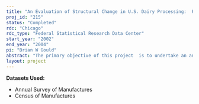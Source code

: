 ```yaml
---
title: "An Evaluation of Structural Change in U.S. Dairy Processing:  Plant Level Analyses of the Production of Manufactured Dairy Products"
proj_id: "215"
status: "Completed"
rdc: "Chicago"
rdc_type: "Federal Statistical Research Data Center"
start_year: "2002"
end_year: "2004"
pi: "Brian W Gould"
abstract: "The primary objective of this project  is to undertake an analysis of the U.S. dairy processing sector.  We intend to examine the extent to which their exists significant economies of scale, factor substitution and the role of technological change in the evolution of this industry over the 1962-1997 period.  To our knowledge, there has not been any firm-level analyses of this industry.  Subject to data availability we will examine the structure of cheese manufacture, butter production, fluid milk bottlers and manufacturers of dried milk products. The proposed econometric analysis will be based on a neoclassical cost function model of production."
layout: project
---
```


**Datasets Used:**

  - Annual Survey of Manufactures 
  - Census of Manufactures 

